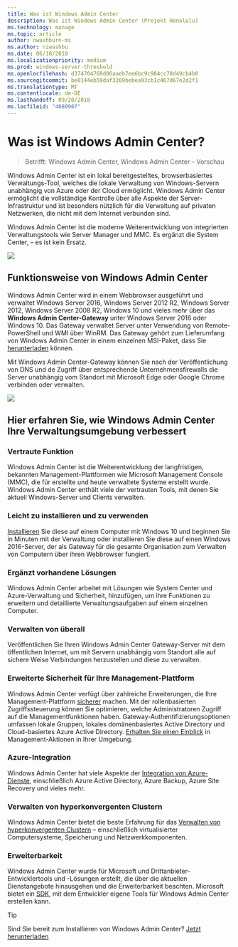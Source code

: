 ```yaml
---
title: Was ist Windows Admin Center
description: Was ist Windows Admin Center (Projekt Honolulu)
ms.technology: manage
ms.topic: article
author: nwashburn-ms
ms.author: niwashbu
ms.date: 06/18/2018
ms.localizationpriority: medium
ms.prod: windows-server-threshold
ms.openlocfilehash: d374704768d06aaeb7ee6bc9c984cc78d49cb4b0
ms.sourcegitcommit: be0144eb59daf3269bebea93cb1c467d67e2d2f1
ms.translationtype: MT
ms.contentlocale: de-DE
ms.lasthandoff: 09/20/2018
ms.locfileid: "4080907"
---
```

# Was ist Windows Admin Center?

>Betrifft: Windows Admin Center, Windows Admin Center – Vorschau

Windows Admin Center ist ein lokal bereitgestelltes, browserbasiertes Verwaltungs-Tool, welches die lokale Verwaltung von Windows-Servern unabhängig von Azure oder der Cloud ermöglicht. Windows Admin Center ermöglicht die vollständige Kontrolle über alle Aspekte der Server-Infrastruktur und ist besonders nützlich für die Verwaltung auf privaten Netzwerken, die nicht mit dem Internet verbunden sind.

Windows Admin Center ist die moderne Weiterentwicklung von integrierten Verwaltungstools wie Server Manager und MMC. Es ergänzt die System Center, – es ist kein Ersatz.

![](../media/wac-complements.png)

## Funktionsweise von Windows Admin Center

Windows Admin Center wird in einem Webbrowser ausgeführt und verwaltet Windows Server 2016, Windows Server 2012 R2, Windows Server 2012, Windows Server 2008 R2, Windows 10 und vieles mehr über das **Windows Admin Center-Gateway** unter Windows Server 2016 oder Windows 10. Das Gateway verwaltet Server unter Verwendung von Remote-PowerShell und WMI über WinRM. Das Gateway gehört zum Lieferumfang von Windows Admin Center in einem einzelnen MSI-Paket, dass Sie [herunterladen](https://aka.ms/windowsadmincenter) können.

Mit Windows Admin Center-Gateway können Sie nach der Veröffentlichung von DNS und de Zugriff über entsprechende Unternehmensfirewalls die Server unabhängig vom Standort mit Microsoft Edge oder Google Chrome verbinden oder verwalten.

![](../media/architecture.png)

## Hier erfahren Sie, wie Windows Admin Center Ihre Verwaltungsumgebung verbessert

### **Vertraute Funktion**

Windows Admin Center ist die Weiterentwicklung der langfristigen, bekannten Management-Plattformen wie Microsoft Management Console (MMC), die für erstellte und heute verwaltete Systeme erstellt wurde. Windows Admin Center enthält viele der vertrauten Tools, mit denen Sie aktuell Windows-Server und Clients verwalten.

### **Leicht zu installieren und zu verwenden**

[Installieren](../deploy/install.md) Sie diese auf einem Computer mit Windows 10 und beginnen Sie in Minuten mit der Verwaltung oder installieren Sie diese auf einen Windows 2016-Server, der als Gateway für die gesamte Organisation zum Verwalten von Computern über ihren Webbrowser fungiert.

### **Ergänzt vorhandene Lösungen** 

Windows Admin Center arbeitet mit Lösungen wie System Center und Azure-Verwaltung und Sicherheit, hinzufügen, um ihre Funktionen zu erweitern und detaillierte Verwaltungsaufgaben auf einem einzelnen Computer.

### **Verwalten von überall**

Veröffentlichen Sie Ihren Windows Admin Center Gateway-Server mit dem öffentlichen Internet, um mit Servern unabhängig vom Standort alle auf sichere Weise Verbindungen herzustellen und diese zu verwalten.

### **Erweiterte Sicherheit für Ihre Management-Plattform**

Windows Admin Center verfügt über zahlreiche Erweiterungen, die Ihre Management-Plattform [sicherer](../plan/user-access-options.md) machen. Mit der rollenbasierten Zugriffssteuerung können Sie optimieren, welche Administratoren Zugriff auf die Managementfunktionen haben. Gateway-Authentifizierungsoptionen umfassen lokale Gruppen, lokales domänenbasiertes Active Directory und Cloud-basiertes Azure Active Directory.  [Erhalten Sie einen Einblick](../use/logging.md) in Management-Aktionen in Ihrer Umgebung.

### **Azure-Integration**

Windows Admin Center hat viele Aspekte der [Integration von Azure-Dienste](../plan/azure-integration-options.md), einschließlich Azure Active Directory, Azure Backup, Azure Site Recovery und vieles mehr.

### **Verwalten von hyperkonvergenten Clustern**

Windows Admin Center bietet die beste Erfahrung für das [Verwalten von hyperkonvergenten Clustern](../use/manage-hyper-converged.md) – einschließlich virtualisierter Computersysteme, Speicherung und Netzwerkkomponenten.

### **Erweiterbarkeit**

Windows Admin Center wurde für Microsoft und Drittanbieter-Entwicklertools und -Lösungen erstellt, die über die aktuellen Dienstangebote hinausgehen und die Erweiterbarkeit beachten. Microsoft bietet ein [SDK](../extend/extensibility-overview.md), mit dem Entwickler eigene Tools für Windows Admin Center erstellen kann.

> [!Tip]
> Sind Sie bereit zum Installieren von Windows Admin Center? [Jetzt herunterladen](https://aka.ms/windowsadmincenter)
